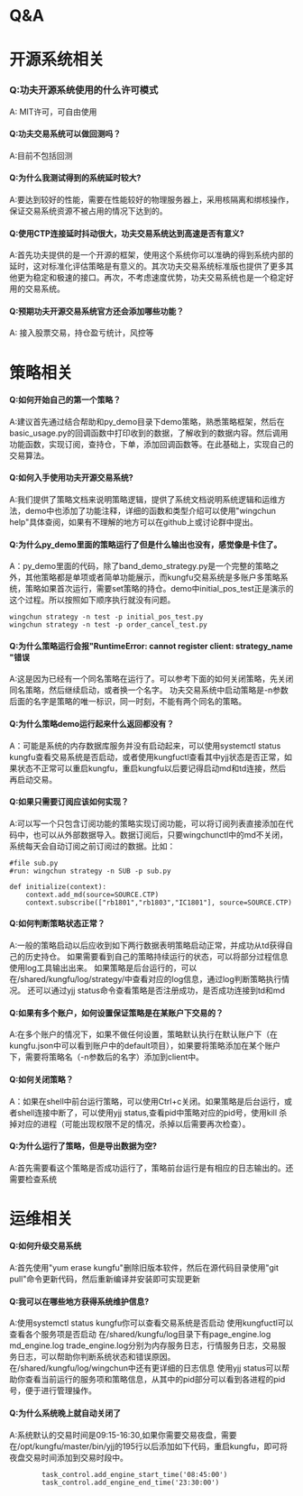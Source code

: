 
Q&A
===



开源系统相关
============
### Q:功夫开源系统使用的什么许可模式

A: MIT许可，可自由使用

#### Q:功夫交易系统可以做回测吗？

A:目前不包括回测

#### Q:为什么我测试得到的系统延时较大?

A:要达到较好的性能，需要在性能较好的物理服务器上，采用核隔离和绑核操作，保证交易系统资源不被占用的情况下达到的。

#### Q:使用CTP连接延时抖动很大，功夫交易系统达到高速是否有意义?

A:首先功夫提供的是一个开源的框架，使用这个系统你可以准确的得到系统内部的延时，这对标准化评估策略是有意义的。其次功夫交易系统标准版也提供了更多其他更为稳定和极速的接口。再次，不考虑速度优势，功夫交易系统也是一个稳定好用的交易系统。

#### Q:预期功夫开源交易系统官方还会添加哪些功能？

A: 接入股票交易，持仓盈亏统计，风控等


策略相关
=======

#### Q:如何开始自己的第一个策略？

A:建议首先通过结合帮助和py_demo目录下demo策略，熟悉策略框架，然后在basic_usage.py的回调函数中打印收到的数据，了解收到的数据内容。然后调用功能函数，实现订阅，查持仓，下单，添加回调函数等。在此基础上，实现自己的交易算法。

#### Q:如何入手使用功夫开源交易系统?

A:我们提供了策略文档来说明策略逻辑，提供了系统文档说明系统逻辑和运维方法，demo中也添加了功能注释，详细的函数和类型介绍可以使用"wingchun help"具体查阅，如果有不理解的地方可以在github上或讨论群中提出。

#### Q:为什么py_demo里面的策略运行了但是什么输出也没有，感觉像是卡住了。

A：py_demo里面的代码，除了band_demo_strategy.py是一个完整的策略之外，其他策略都是单项或者简单功能展示，而kungfu交易系统是多账户多策略系统，策略如果首次运行，需要set策略的持仓。demo中initial_pos_test正是演示的这个过程。所以按照如下顺序执行就没有问题。

```
wingchun strategy -n test -p initial_pos_test.py
wingchun strategy -n test -p order_cancel_test.py
```

#### Q:为什么策略运行会报"RuntimeError: cannot register client: strategy_name "错误

A:这是因为已经有一个同名策略在运行了。可以参考下面的如何关闭策略，先关闭同名策略，然后继续启动，或者换一个名字。
功夫交易系统中启动策略是-n参数后面的名字是策略的唯一标识，同一时刻，不能有两个同名的策略。


#### Q:为什么策略demo运行起来什么返回都没有？

A：可能是系统的内存数据库服务并没有启动起来，可以使用systemctl status kungfu查看交易系统是否启动，或者使用kungfuctl查看其中yjj状态是否正常，如果状态不正常可以重启kungfu，重启kungfu以后要记得启动md和td连接，然后再启动交易。

#### Q:如果只需要订阅应该如何实现？

A:可以写一个只包含订阅功能的策略实现订阅功能，可以将订阅列表直接添加在代码中，也可以从外部数据导入。数据订阅后，只要wingchunctl中的md不关闭，系统每天会自动订阅之前订阅过的数据。比如：

```
#file sub.py
#run: wingchun strategy -n SUB -p sub.py

def initialize(context):
    context.add_md(source=SOURCE.CTP)
    context.subscribe(["rb1801","rb1803","IC1801"], source=SOURCE.CTP)
```

#### Q:如何判断策略状态正常？

A:一般的策略启动以后应收到如下两行数据表明策略启动正常，并成功从td获得自己的历史持仓。
如果需要看到自己的策略持续运行的状态，可以将部分过程信息使用log工具输出出来。
如果策略是后台运行的，可以在/shared/kungfu/log/strategy/中查看对应的log信息，通过log判断策略执行情况。
还可以通过yjj status命令查看策略是否注册成功，是否成功连接到td和md

#### Q:如果有多个账户，如何设置保证策略是在某账户下交易的？

A:在多个账户的情况下，如果不做任何设置，策略默认执行在默认账户下（在kungfu.json中可以看到账户中的default项目），如果要将策略添加在某个账户下，需要将策略名（-n参数后的名字）添加到client中。

#### Q:如何关闭策略？

A：如果在shell中前台运行策略，可以使用Ctrl+c关闭。如果策略是后台运行，或者shell连接中断了，可以使用yjj status,查看pid中策略对应的pid号，使用kill 杀掉对应的进程（可能出现权限不足的情况，杀掉以后需要再次检查）。

#### Q:为什么运行了策略，但是导出数据为空?

A:首先需要看这个策略是否成功运行了，策略前台运行是有相应的日志输出的。还需要检查系统

运维相关
========

#### Q:如何升级交易系统

A:首先使用"yum erase kungfu"删除旧版本软件，然后在源代码目录使用"git pull"命令更新代码，然后重新编译并安装即可实现更新

#### Q:我可以在哪些地方获得系统维护信息?

A:使用systemctl status kungfu你可以查看交易系统是否启动
使用kungfuctl可以查看各个服务项是否启动
在/shared/kungfu/log目录下有page_engine.log md_engine.log trade_engine.log分别为内存服务日志，行情服务日志，交易服务日志，可以帮助你判断系统状态和错误原因。
在/shared/kungfu/log/wingchun中还有更详细的日志信息
使用yjj status可以帮助你查看当前运行的服务项和策略信息，从其中的pid部分可以看到各进程的pid号，便于进行管理操作。

#### Q:为什么系统晚上就自动关闭了

A:系统默认的交易时间是09:15-16:30,如果你需要交易夜盘，需要在/opt/kungfu/master/bin/yjj的195行以后添加如下代码，重启kungfu，即可将夜盘交易时间添加到交易时段中。
```
        task_control.add_engine_start_time('08:45:00')
        task_control.add_engine_end_time('23:30:00')
```

